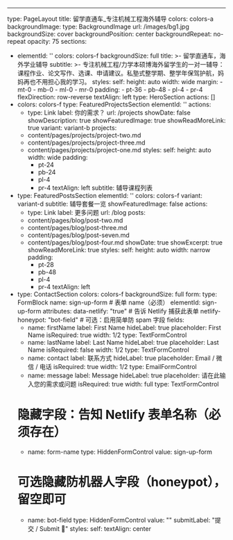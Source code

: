 ---
type: PageLayout
title: 留学直通车_专注机械工程海外辅导
colors: colors-a
backgroundImage:
  type: BackgroundImage
  url: /images/bg1.jpg
  backgroundSize: cover
  backgroundPosition: center
  backgroundRepeat: no-repeat
  opacity: 75
sections:
  - elementId: ''
    colors: colors-f
    backgroundSize: full
    title: >-
      留学直通车，海外学业辅导
    subtitle: >-
      专注机械工程/力学本硕博海外留学生的一对一辅导：课程作业、论文写作、选课、申请建议。私塾式整学期、整学年保驾护航，妈妈再也不用担心我的学习。
    styles:
      self:
        height: auto
        width: wide
        margin:
          - mt-0
          - mb-0
          - ml-0
          - mr-0
        padding:
          - pt-36
          - pb-48
          - pl-4
          - pr-4
        flexDirection: row-reverse
        textAlign: left
    type: HeroSection
    actions: []
  - colors: colors-f
    type: FeaturedProjectsSection
    elementId: ''
    actions:
      - type: Link
        label: 你的需求？
        url: /projects
    showDate: false
    showDescription: true
    showFeaturedImage: true
    showReadMoreLink: true
    variant: variant-b
    projects:
      - content/pages/projects/project-two.md
      - content/pages/projects/project-three.md
      - content/pages/projects/project-one.md
    styles:
      self:
        height: auto
        width: wide
        padding:
          - pt-24
          - pb-24
          - pl-4
          - pr-4
        textAlign: left
    subtitle: 辅导课程列表
  - type: FeaturedPostsSection
    elementId: ''
    colors: colors-f
    variant: variant-d
    subtitle: 辅导套餐一览
    showFeaturedImage: false
    actions:
      - type: Link
        label: 更多问题
        url: /blog
    posts:
      - content/pages/blog/post-two.md
      - content/pages/blog/post-three.md
      - content/pages/blog/post-seven.md
      - content/pages/blog/post-four.md
    showDate: true
    showExcerpt: true
    showReadMoreLink: true
    styles:
      self:
        height: auto
        width: narrow
        padding:
          - pt-28
          - pb-48
          - pl-4
          - pr-4
        textAlign: left
  - type: ContactSection
    colors: colors-f
    backgroundSize: full
    form:
  type: FormBlock
  name: sign-up-form           # 表单 name（必须）
  elementId: sign-up-form
  attributes:
    data-netlify: "true"       # 告诉 Netlify 捕获此表单
    netlify-honeypot: "bot-field" # 可选：启用简单防 spam 字段
  fields:
    - name: firstName
      label: First Name
      hideLabel: true
      placeholder: First Name
      isRequired: true
      width: 1/2
      type: TextFormControl
    - name: lastName
      label: Last Name
      hideLabel: true
      placeholder: Last Name
      isRequired: false
      width: 1/2
      type: TextFormControl
    - name: contact
      label: 联系方式
      hideLabel: true
      placeholder: Email / 微信 / 电话
      isRequired: true
      width: 1/2
      type: EmailFormControl
    - name: message
      label: Message
      hideLabel: true
      placeholder: 请在此输入您的需求或问题
      isRequired: true
      width: full
      type: TextFormControl
    # 隐藏字段：告知 Netlify 表单名称（必须存在）
    - name: form-name
      type: HiddenFormControl
      value: sign-up-form
    # 可选隐藏防机器人字段（honeypot），留空即可
    - name: bot-field
      type: HiddenFormControl
      value: ""
  submitLabel: "提交 / Submit 🚀"
  styles:
    self:
      textAlign: center
